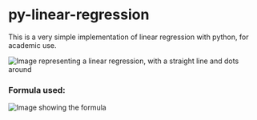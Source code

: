 # py-linear-regression

This is a very simple implementation of linear regression with python, for academic use.

![Image representing a linear regression, with a straight line and dots around](https://upload.wikimedia.org/wikipedia/commons/3/3a/Linear_regression.svg)

### Formula used:

![Image showing the formula](https://wikimedia.org/api/rest_v1/media/math/render/svg/94efdef81afc2849c46f36feda47fa89c3373584)